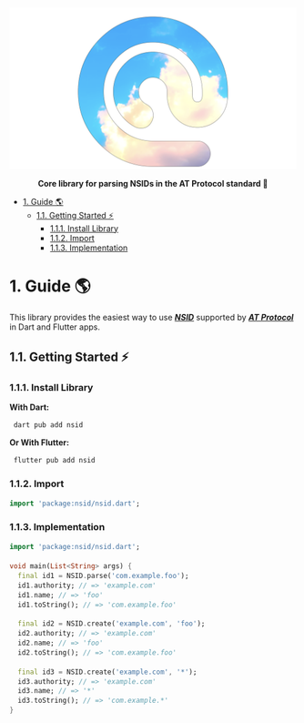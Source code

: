 <p align="center">
  <a href="https://github.com/myConsciousness/atproto.dart">
    <img alt="nsid" width="600px" src="https://raw.githubusercontent.com/myConsciousness/atproto.dart/main/resources/pkg_logo.png">
  </a>
</p>

<p align="center">
  <b>Core library for parsing NSIDs in the AT Protocol standard 🦋</b>
</p>

<!-- TOC -->

- [1. Guide 🌎](#1-guide-)
  - [1.1. Getting Started ⚡](#11-getting-started-)
    - [1.1.1. Install Library](#111-install-library)
    - [1.1.2. Import](#112-import)
    - [1.1.3. Implementation](#113-implementation)

<!-- /TOC -->

# 1. Guide 🌎

This library provides the easiest way to use **_[NSID](https://atproto.com/specs/nsid)_** supported by **_[AT Protocol](https://atproto.com)_** in Dart and Flutter apps.

## 1.1. Getting Started ⚡

### 1.1.1. Install Library

**With Dart:**

```bash
 dart pub add nsid
```

**Or With Flutter:**

```bash
 flutter pub add nsid
```

### 1.1.2. Import

```dart
import 'package:nsid/nsid.dart';
```

### 1.1.3. Implementation

```dart
import 'package:nsid/nsid.dart';

void main(List<String> args) {
  final id1 = NSID.parse('com.example.foo');
  id1.authority; // => 'example.com'
  id1.name; // => 'foo'
  id1.toString(); // => 'com.example.foo'

  final id2 = NSID.create('example.com', 'foo');
  id2.authority; // => 'example.com'
  id2.name; // => 'foo'
  id2.toString(); // => 'com.example.foo'

  final id3 = NSID.create('example.com', '*');
  id3.authority; // => 'example.com'
  id3.name; // => '*'
  id3.toString(); // => 'com.example.*'
}
```
